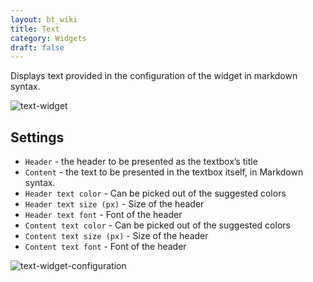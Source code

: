 ```yaml
---
layout: bt_wiki
title: Text
category: Widgets
draft: false
---
```

Displays text provided in the configuration of the widget in markdown syntax.

![text-widget]( /images/ui/widgets/text_widget_content.png )


## Settings
* `Header` - the header to be presented as the textbox’s title
* `Content` - the text to be presented in the textbox itself, in Markdown syntax.
* `Header text color` - Can be picked out of the suggested colors
* `Header text size (px)` - Size of the header
* `Header text font` - Font of the header
* `Content text color` - Can be picked out of the suggested colors
* `Content text size (px)` - Size of the header
* `Content text font` - Font of the header

![text-widget-configuration]( /images/ui/widgets/text_widget_configuration.png )
